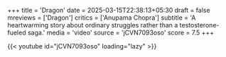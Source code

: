 +++
title = 'Dragon'
date = 2025-03-15T22:38:13+05:30
draft = false
mreviews = ['Dragon']
critics = ['Anupama Chopra']
subtitle = 'A heartwarming story about ordinary struggles rather than a testosterone-fueled saga.'
media = 'video'
source = 'jCVN7093oso'
score = 7.5
+++

{{< youtube id="jCVN7093oso" loading="lazy" >}}
